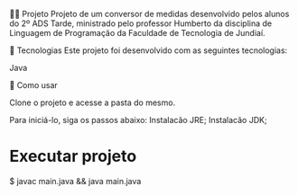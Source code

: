👨‍💻 Projeto
Projeto de um conversor de medidas desenvolvido pelos alunos do 2º ADS Tarde, ministrado pelo professor Humberto da disciplina de Linguagem de Programação da Faculdade de Tecnologia de Jundiaí.

🚀 Tecnologias
Este projeto foi desenvolvido com as seguintes tecnologias:

Java

🔨 Como usar

Clone o projeto e acesse a pasta do mesmo.

Para iniciá-lo, siga os passos abaixo:
Instalacão JRE;
Instalacão JDK;
# Executar projeto
$ javac main.java && java main.java
